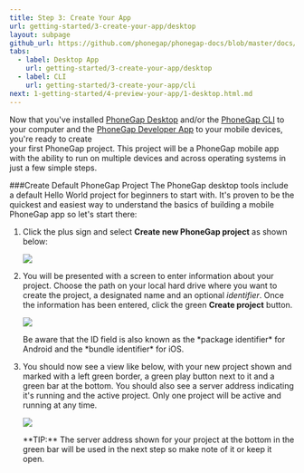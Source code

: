 ```yaml
---
title: Step 3: Create Your App
url: getting-started/3-create-your-app/desktop
layout: subpage
github_url: https://github.com/phonegap/phonegap-docs/blob/master/docs/1-getting-started/3-create-your-app/1-desktop.html.md
tabs:
  - label: Desktop App
    url: getting-started/3-create-your-app/desktop
  - label: CLI
    url: getting-started/3-create-your-app/cli
next: 1-getting-started/4-preview-your-app/1-desktop.html.md
---
```


Now that you've installed [PhoneGap Desktop](/getting-started/1-install-phonegap/desktop) and/or the [PhoneGap CLI](/getting-started/1-install-phonegap/cli)
to your computer and the [PhoneGap Developer App](getting-started/2-install-mobile-app) to your mobile devices, you're ready to create  
your first PhoneGap project. This project will be a PhoneGap mobile app with the ability to run on multiple devices and across operating systems
in just a few simple steps.


###Create Default PhoneGap Project
The PhoneGap desktop tools include a default Hello World project for beginners to start with. It's proven to be the quickest and easiest way to understand the basics of building a mobile PhoneGap app so let's start there:

1. Click the plus sign and select **Create new PhoneGap project** as shown below:

	![](/images/desktop-app-plus.png)
2. You will be presented with a screen to enter information about your project. Choose the path on your local hard drive where you want to 
create the project, a designated name and an optional *identifier*. Once the information has been entered, click the green **Create project** button.

    ![](/images/desktop-app-create-info.png)

	<div class="alert--warning">Be aware that the ID field is also known as the *package identifier* for Android and the *bundle identifier* for iOS.</div>

3. You should now see a view like below, with your new project shown and marked with a left green border, a green play button next to it and a 
green bar at the bottom. You should also see a server address indicating it's running and the active project. Only one project will be active and running
at any time.

   ![](/images/desktop-app-create.png)

   <div class="alert--tip">**TIP:** The server address shown for your project at the bottom in the green bar will be used in the next step so make note of it or keep it open. </div>
